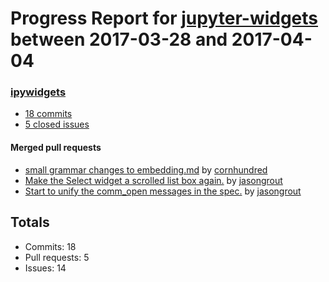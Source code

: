 # Progress Report for [jupyter-widgets](https://github.com/jupyter-widgets) between 2017-03-28 and 2017-04-04

### [ipywidgets](https://github.com/jupyter-widgets/ipywidgets)
-  [18 commits](https://github.com/jupyter-widgets/ipywidgets/compare/master@%7B1490684400%7D...master@%7B1491289200%7D)
-  [5 closed issues](https://github.com/jupyter-widgets/ipywidgets/issues?utf8=%E2%9C%93&q=is%3Aissue%20closed%3A2017-03-28..2017-04-04)

#### Merged pull requests
- [small grammar changes to embedding.md](https://github.com/jupyter-widgets/ipywidgets/pull/1244) by [cornhundred](https://github.com/cornhundred)
- [Make the Select widget a scrolled list box again.](https://github.com/jupyter-widgets/ipywidgets/pull/1238) by [jasongrout](https://github.com/jasongrout)
- [Start to unify the comm_open messages in the spec.](https://github.com/jupyter-widgets/ipywidgets/pull/1228) by [jasongrout](https://github.com/jasongrout)

## Totals
- Commits: 18
- Pull requests: 5
- Issues: 14

